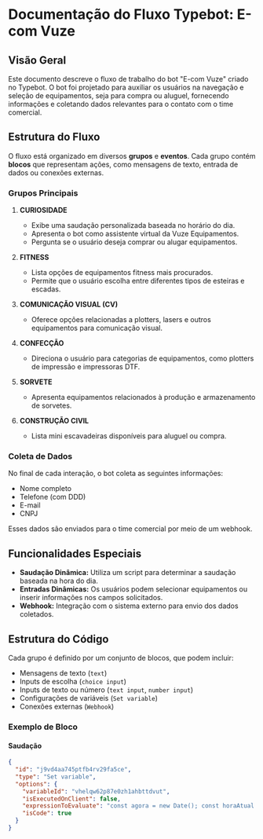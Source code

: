 # Documentação do Fluxo Typebot: E-com Vuze

## Visão Geral
Este documento descreve o fluxo de trabalho do bot "E-com Vuze" criado no Typebot. O bot foi projetado para auxiliar os usuários na navegação e seleção de equipamentos, seja para compra ou aluguel, fornecendo informações e coletando dados relevantes para o contato com o time comercial.

## Estrutura do Fluxo
O fluxo está organizado em diversos **grupos** e **eventos**. Cada grupo contém **blocos** que representam ações, como mensagens de texto, entrada de dados ou conexões externas. 

### Grupos Principais
1. **CURIOSIDADE**
   - Exibe uma saudação personalizada baseada no horário do dia.
   - Apresenta o bot como assistente virtual da Vuze Equipamentos.
   - Pergunta se o usuário deseja comprar ou alugar equipamentos.

2. **FITNESS**
   - Lista opções de equipamentos fitness mais procurados.
   - Permite que o usuário escolha entre diferentes tipos de esteiras e escadas.

3. **COMUNICAÇÃO VISUAL (CV)**
   - Oferece opções relacionadas a plotters, lasers e outros equipamentos para comunicação visual.

4. **CONFECÇÃO**
   - Direciona o usuário para categorias de equipamentos, como plotters de impressão e impressoras DTF.

5. **SORVETE**
   - Apresenta equipamentos relacionados à produção e armazenamento de sorvetes.

6. **CONSTRUÇÃO CIVIL**
   - Lista mini escavadeiras disponíveis para aluguel ou compra.

### Coleta de Dados
No final de cada interação, o bot coleta as seguintes informações:
- Nome completo
- Telefone (com DDD)
- E-mail
- CNPJ

Esses dados são enviados para o time comercial por meio de um webhook.

## Funcionalidades Especiais
- **Saudação Dinâmica:** Utiliza um script para determinar a saudação baseada na hora do dia.
- **Entradas Dinâmicas:** Os usuários podem selecionar equipamentos ou inserir informações nos campos solicitados.
- **Webhook:** Integração com o sistema externo para envio dos dados coletados.

## Estrutura do Código
Cada grupo é definido por um conjunto de blocos, que podem incluir:
- Mensagens de texto (`text`)
- Inputs de escolha (`choice input`)
- Inputs de texto ou número (`text input`, `number input`)
- Configurações de variáveis (`Set variable`)
- Conexões externas (`Webhook`)

### Exemplo de Bloco
#### Saudação
```json
{
  "id": "j9vd4aa745ptfb4rv29fa5ce",
  "type": "Set variable",
  "options": {
    "variableId": "vhelqw62p87e0zh1ahbttdvut",
    "isExecutedOnClient": false,
    "expressionToEvaluate": "const agora = new Date(); const horaAtual = agora.toLocaleString('pt-BR', { timeZone: 'America/Sao_Paulo', hour: 'numeric', hour12: false }); let saudacao; if (horaAtual >= 5 && horaAtual < 12) { saudacao = \"Bom diaaa\"; } else if (horaAtual >= 12 && horaAtual < 18) { saudacao = \"Boa tardeee\"; } else { saudacao = \"Boa noiteee\"; } return saudacao;",
    "isCode": true
  }
}
